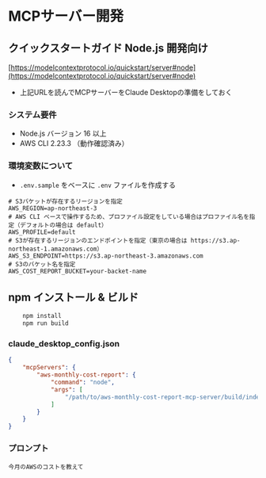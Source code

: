 # MCPサーバー開発

## クイックスタートガイド Node.js 開発向け
[https://modelcontextprotocol.io/quickstart/server#node](https://modelcontextprotocol.io/quickstart/server#node)
- 上記URLを読んでMCPサーバーをClaude Desktopの準備をしておく

### システム要件
- Node.js バージョン 16 以上
- AWS CLI 2.23.3 （動作確認済み）

### 環境変数について
- `.env.sample` をベースに `.env` ファイルを作成する
```dotenv
# S3バケットが存在するリージョンを指定
AWS_REGION=ap-northeast-3
# AWS CLI ベースで操作するため、プロファイル設定をしている場合はプロファイル名を指定（デフォルトの場合は default）
AWS_PROFILE=default
# S3が存在するリージョンのエンドポイントを指定（東京の場合は https://s3.ap-northeast-1.amazonaws.com）
AWS_S3_ENDPOINT=https://s3.ap-northeast-3.amazonaws.com
# S3のバケット名を指定
AWS_COST_REPORT_BUCKET=your-backet-name
```

## npm インストール & ビルド
```bash
    npm install
    npm run build
```

### claude_desktop_config.json
```json
{
    "mcpServers": {
        "aws-monthly-cost-report": {
            "command": "node",
            "args": [
                "/path/to/aws-monthly-cost-report-mcp-server/build/index.js"
            ]
        }
    }
}
```

### プロンプト
```text
今月のAWSのコストを教えて
```